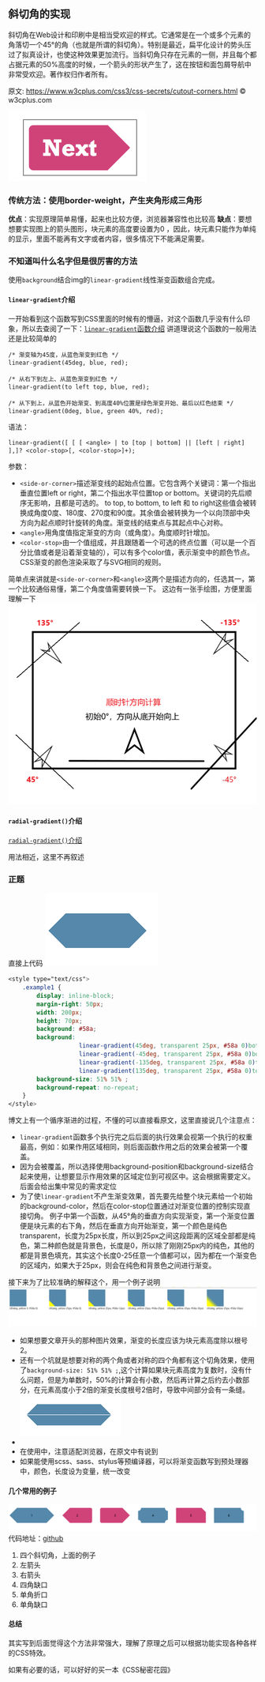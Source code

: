 ## 斜切角的实现
斜切角在Web设计和印刷中是相当受欢迎的样式。它通常是在一个或多个元素的角落切一个45°的角（也就是所谓的斜切角）。特别是最近，扁平化设计的势头压过了拟真设计，也使这种效果更加流行。当斜切角只存在元素的一侧，并且每个都占据元素的50%高度的时候，一个箭头的形状产生了，这在按钮和面包屑导航中非常受欢迎。著作权归作者所有。

原文: https://www.w3cplus.com/css3/css-secrets/cutout-corners.html © w3cplus.com

![](../assets/deg.png.png)

### 传统方法：使用border-weight，产生夹角形成三角形
**优点**：实现原理简单易懂，起来也比较方便，浏览器兼容性也比较高
**缺点**：要想想要实现图上的箭头图形，块元素的高度要设置为0 ，因此，块元素只能作为单纯的显示，里面不能再有文字或者内容，很多情况下不能满足需要。

### 不知道叫什么名字但是很厉害的方法
使用`background`结合img的`linear-gradient`线性渐变函数组合完成。

#### `linear-gradient`介绍
一开始看到这个函数写到CSS里面的时候有的懵逼，对这个函数几乎没有什么印象，所以去查阅了一下：[`linear-gradient`函数介绍](https://developer.mozilla.org/zh-CN/docs/Web/CSS/linear-gradient)
讲道理说这个函数的一般用法还是比较简单的
```
/* 渐变轴为45度，从蓝色渐变到红色 */
linear-gradient(45deg, blue, red);

/* 从右下到左上、从蓝色渐变到红色 */
linear-gradient(to left top, blue, red);

/* 从下到上，从蓝色开始渐变、到高度40%位置是绿色渐变开始、最后以红色结束 */
linear-gradient(0deg, blue, green 40%, red);
```

语法：
```
linear-gradient([ [ [ <angle> | to [top | bottom] || [left | right] ],]? <color-stop>[, <color-stop>]+);
```
参数：
* `<side-or-corner>`描述渐变线的起始点位置。它包含两个关键词：第一个指出垂直位置left or right，第二个指出水平位置top or bottom。关键词的先后顺序无影响，且都是可选的。
    to top, to bottom, to left 和 to right这些值会被转换成角度0度、180度、270度和90度。其余值会被转换为一个以向顶部中央方向为起点顺时针旋转的角度。渐变线的结束点与其起点中心对称。
* `<angle>`用角度值指定渐变的方向（或角度）。角度顺时针增加。
* `<color-stop>`由一个<color>值组成，并且跟随着一个可选的终点位置（可以是一个百分比值或者是沿着渐变轴的<length>），可以有多个color值，表示渐变中的颜色节点。CSS渐变的颜色渲染采取了与SVG相同的规则。

简单点来讲就是`<side-or-corner>`和`<angle>`这两个是描述方向的，任选其一，第一个比较通俗易懂，第二个角度值需要转换一下。
这边有一张手绘图，方便里面理解一下
![](../assets/deg-tips.png)


#### `radial-gradient()`介绍
[`radial-gradient()`介绍](https://developer.mozilla.org/zh-CN/docs/Web/CSS/radial-gradient)

用法相近，这里不再叙述

### 正题
直接上代码
![](../assets/deg1.png)
```css
<style type="text/css">
    .example1 {
        display: inline-block;
        margin-right: 50px;
        width: 200px;
        height: 70px;
        background: #58a;
        background:
                    linear-gradient(45deg, transparent 25px, #58a 0)bottom left  ,
                    linear-gradient(-45deg, transparent 25px, #58a 0)bottom right,
                    linear-gradient(-135deg, transparent 25px, #58a 0)top right  ,
                    linear-gradient(135deg, transparent 25px, #58a 0)top left  ;
        background-size: 51% 51% ;
        background-repeat: no-repeat;
    }
</style>
```
博文上有一个循序渐进的过程，不懂的可以直接看原文，这里直接说几个注意点：
* `linear-gradient`函数多个执行完之后后面的执行效果会视第一个执行的权重最高，例如：如果作用区域相同，则后面函数作用之后的效果会被第一个覆盖。
* 因为会被覆盖，所以选择使用background-position和background-size结合起来使用，让想要显示作用效果的区域定位到可视区中。这会根据需要定义。后面会给出集中常见的需求定位
* 为了使`linear-gradient`不产生渐变效果，首先要先给整个块元素给一个初始的background-color，然后在color-stop位置通过对渐变位置的控制实现直接切角。
例子中第一个函数，从45°角的垂直方向实现渐变，第一个渐变位置便是块元素的右下角，然后在垂直方向开始渐变，第一个颜色是纯色transparent，长度为25px长度，所以到25px之间这段距离的区域全部都是纯色，第二种颜色就是背景色，长度是0，所以除了刚刚25px内的纯色，其他的都是背景色填充，其实这个长度0-25任意一个值都可以，因为都在一个渐变色的区域内，如果大于25px，则会在纯色和背景色之间进行渐变。

接下来为了比较准确的解释这个，用一个例子说明
![](../assets/deg-length.png)

* 如果想要文章开头的那种图片效果，渐变的长度应该为块元素高度除以根号2。
* 还有一个坑就是想要对称的两个角或者对称的四个角都有这个切角效果，使用了`background-size: 51% 51% ;`,这个计算如果块元素高度为复数时，没有什么问题，但是为单数时，50%的计算会有小数，然后再计算之后约去小数部分，在元素高度小于2倍的渐变长度根号2倍时，导致中间部分会有一条缝。
![](../assets/deg2.png)
*
* 在使用中，注意适配浏览器，在原文中有说到
* 如果能使用scss、sass、stylus等预编译器，可以将渐变函数写到预处理器中，颜色，长度设为变量，统一改变
#### 几个常用的例子
![](../assets/deg-example.png)
代码地址：[github](https://github.com/Xia-Ao/FrontendDemo/blob/master/30-CSS/11-background/chamfered-corners.html)

1. 四个斜切角，上面的例子
2. 左箭头
3. 右箭头
4. 四角缺口
5. 单角折口
6. 单角缺口

#### 总结
其实写到后面觉得这个方法非常强大，理解了原理之后可以根据功能实现各种各样的CSS特效。

如果有必要的话，可以好好的买一本《CSS秘密花园》
